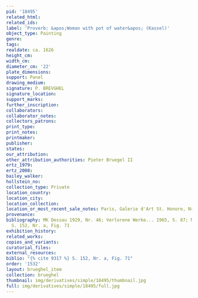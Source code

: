 ```yaml
---
pid: '18495'
related_html: 
related_ids: 
label: 'Proverb: &apos;Woman with pot of water&apos; (Kassel)'
object_type: Painting
genre: 
tags: 
realdate: ca. 1626
height_cm: 
width_cm: 
diameter_cm: '22'
plate_dimensions: 
support: Panel
drawing_medium: 
signature: P. BREVGHEL
signature_location: 
support_marks: 
further_inscription: 
collaborators: 
collaborator_notes: 
collectors_patrons: 
print_type: 
print_notes: 
printmaker: 
publisher: 
states: 
our_attribution: 
other_attribution_authorities: Pieter Bruegel II
ertz_1979: 
ertz_2008: 
bailey_walker: 
hollstein_no: 
collection_type: Private
location_country: 
location_city: 
location_collection: 
location_or_most_recent_sale_notes: Paris, Galerie d'Art St. Honore, Nr. 7
provenance: 
bibliography: MK Dessau 1929, Nr. 46; Verlorene Werke... 1965, S. 87; Marlier 1969,
  S. 152, Nr. a, Fig. 71
exhibition_history: 
related_works: 
copies_and_variants: 
curatorial_files: 
external_resources: 
biblio: "{% cite 9317 %} S. 152, Nr. a, Fig. 71"
order: '1532'
layout: brueghel_item
collection: brueghel
thumbnail: img/derivatives/simple/18495/thumbnail.jpg
full: img/derivatives/simple/18495/full.jpg
---
```

